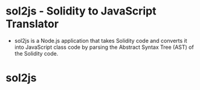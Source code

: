 # sol2js - Solidity to JavaScript Translator

- sol2js is a Node.js application that takes Solidity code and converts it into JavaScript class code by parsing the Abstract Syntax Tree (AST) of the Solidity code.
# sol2js
